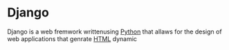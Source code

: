 # Django



Django is a web fremwork writtenusing [Python](/wiki/Python) that allaws for the design of web applications that genrate [HTML](/wiki/HTML) dynamic